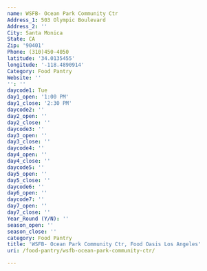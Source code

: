 ```yaml
---
name: WSFB- Ocean Park Community Ctr
Address_1: 503 Olympic Boulevard
Address_2: ''
City: Santa Monica
State: CA
Zip: '90401'
Phone: (310)450-4050
latitude: '34.0135455'
longitude: '-118.4890914'
Category: Food Pantry
Website: ''
'': ''
daycode1: Tue
day1_open: '1:00 PM'
day1_close: '2:30 PM'
daycode2: ''
day2_open: ''
day2_close: ''
daycode3: ''
day3_open: ''
day3_close: ''
daycode4: ''
day4_open: ''
day4_close: ''
daycode5: ''
day5_open: ''
day5_close: ''
daycode6: ''
day6_open: ''
daycode7: ''
day7_open: ''
day7_close: ''
Year_Round (Y/N): ''
season_open: ''
season_close: ''
category: Food Pantry
title: 'WSFB- Ocean Park Community Ctr, Food Oasis Los Angeles'
uri: /food-pantry/wsfb-ocean-park-community-ctr/

---
```

